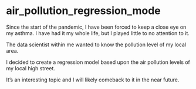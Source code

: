# air_pollution_regression_mode

Since the start of the pandemic, I have been forced to keep a close eye on my asthma. I have had it my whole life, but I played little to no attention to it.

The data scientist within me wanted to know the pollution level of my local area.

I decided to create a regression model based upon the air pollution levels of my local high street. 

It’s an interesting topic and I will likely comeback to it in the near future.
